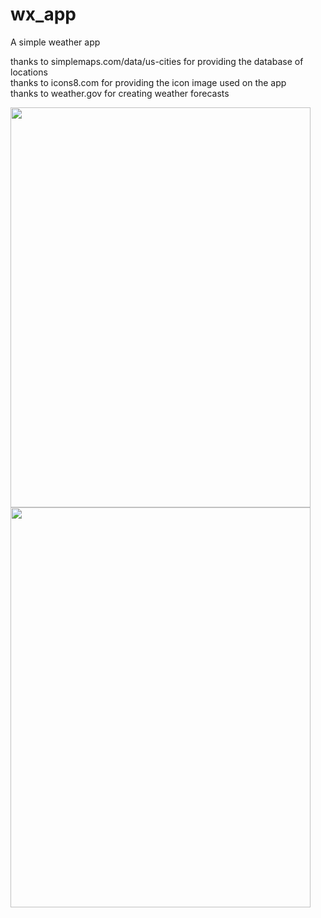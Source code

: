 # wx_app
A simple weather app

thanks to simplemaps.com/data/us-cities for providing the database of locations  
thanks to icons8.com for providing the icon image used on the app  
thanks to weather.gov for creating weather forecasts  
  
<img src = "https://user-images.githubusercontent.com/103331059/197338102-6831c61d-a4b1-4e18-8231-b4de4349cede.png" width="480" height="640" />
  

<img src = "https://user-images.githubusercontent.com/103331059/197338252-a25bbab6-d316-4300-81fe-3c1540ac4944.png" width="480" height="640" />
